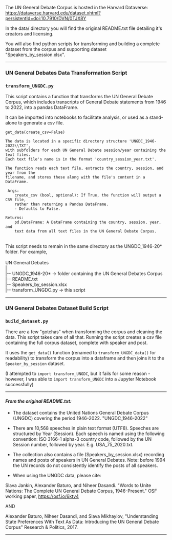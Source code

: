 The UN General Debate Corpus is hosted in the Harvard Dataverse: https://dataverse.harvard.edu/dataset.xhtml?persistentId=doi:10.7910/DVN/0TJX8Y

In the data/ directory you will find the original README.txt file detailing it's creators and licensing.

You will also find python scripts for transforming and building a complete dataset from the corpus and supporting dataset "Speakers_by_session.xlsx".
___

### UN General Debates Data Transformation Script
### ```transform_UNGDC.py```

This script contains a function that transforms the UN General Debate Corpus,
which includes transcripts of General Debate statements from 1946 to 2022, 
into a pandas DataFrame. 

It can be imported into notebooks to facilitate analysis,
or used as a stand-alone to generate a csv file.

```get_data(create_csv=False)```

    The data is located in a specific directory structure 'UNGDC_1946-2022\\TXT',
    with subfolders for each UN General Debate session/year containing the text files.
    Each text file's name is in the format 'country_session_year.txt'.

    The function reads each text file, extracts the country, session, and year from the
    filename, and stores these along with the file's content in a DataFrame.
    
     Args:
        create_csv (bool, optional): If True, the function will output a CSV file,
        rather than returning a Pandas DataFrame. 
        - Defaults to False.
    
    Returns:
        pd.DataFrame: A DataFrame containing the country, session, year, and
        text data from all text files in the UN General Debate Corpus.

<br>
This script needs to remain in the same directory as the UNGDC_1946-20* folder.
For example,<br><br>
UN General Debates<br>
|<br>
|-- UNGDC_1946-20* -> folder containing the UN General Debates Corpus<br>
|-- README.txt<br>
|-- Speakers_by_session.xlsx<br>
|-- transform_UNGDC.py -> this script<br>

__________________________________________________________
### UN General Debates Dataset Build Script
### ```build_dataset.py```

There are a few "gotchas" when transforming the corpus and cleaning the data.
This script takes care of all that. Running the script creates a csv file containing 
the full corpus dataset, complete with speaker and post. 

It uses the ```get_data()``` function (renamed to ```transform_UNGDC_data()``` for readability)
to transform the corpus into a dataframe and then joins it to the ```Speaker_by_session``` 
dataset. 

(I attempted to ```import transform_UNGDC```, but it fails for some reason - however, I was able to 
```import transform_UNGDC``` into a Jupyter Notebook successfully)

__________________________________________________________
#### <b><i>From the original README.txt:</i></b>

- The dataset contains the United Nations General Debate Corpus (UNGDC) covering the period 1946-2022.
	"UNGDC_1946-2022"

- There are 10,568 speeches in plain text format (UTF8). Speeches are structured by Year (Session). Each speech is named using the following convention: ISO 3166-1 alpha-3 country code, followed by the UN Session number, followed by year. E.g. USA_75_2020.txt.

- The collection also contains a file (Speakers_by_session.xlsx) recording names and posts of speakers in UN General Debates. Note: before 1994 the UN records do not consistently identify the posts of all speakers.

- When using the UNGDC data, please cite: 

Slava Jankin, Alexander Baturo, and Niheer Dasandi. "Words to Unite Nations: The Complete UN General Debate Corpus, 1946-Present." OSF working paper, https://osf.io/6kty4

AND 

Alexander Baturo, Niheer Dasandi, and Slava Mikhaylov, "Understanding State Preferences With Text As Data: Introducing the UN General Debate Corpus" Research & Politics, 2017.
__________________________________________________________